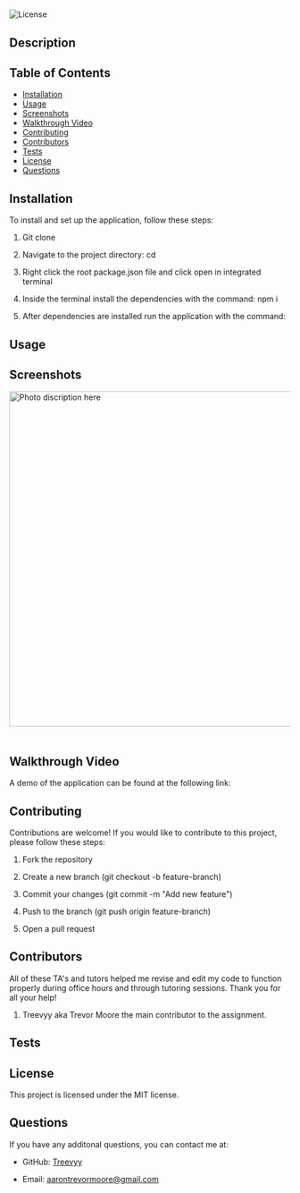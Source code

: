 # 

  ![License](https://img.shields.io/badge/License-MIT-blue.svg)

  ## Description
 

  ## Table of Contents
  - [Installation](#installation)
  - [Usage](#usage)
  - [Screenshots](#screenshots)
  - [Walkthrough Video](#walkthrough-video)
  - [Contributing](#contributing)
  - [Contributors](#contributors)
  - [Tests](#tests)
  - [License](#license)
  - [Questions](#questions)

  ## Installation
  To install and set up the application, follow these steps: 

  1. Git clone 

  2. Navigate to the project directory: cd 

  3. Right click the root package.json file and click open in integrated terminal

  4. Inside the terminal install the dependencies with the command: npm i

  5. After dependencies are installed run the application with the command: 

  ## Usage
  
  ## Screenshots
  
  <img src="drag and click photo here hold shift and drop in-between these quotes" alt="Photo discription here" width="600" style="margin-bottom: 20px;">

  ## Walkthrough Video
  A demo of the application can be found at the following link: 
  
  ## Contributing
  Contributions are welcome! If you would like to contribute to this project, please follow these steps: 

  1. Fork the repository

  2. Create a new branch (git checkout -b feature-branch)

  3. Commit your changes (git commit -m "Add new feature")

  4. Push to the branch (git push origin feature-branch)

  5. Open a pull request

  ## Contributors
  All of these TA's and tutors helped me revise and edit my code to function properly during office hours and through tutoring sessions. Thank you for all your help!

  1. Treevyy aka Trevor Moore the main contributor to the assignment.


  ## Tests
 
  ## License
  
  This project is licensed under the MIT license.

  ## Questions
   If you have any additonal questions, you can contact me at:

  - GitHub: [Treevyy](https://github.com/Treevyy)

  - Email: [aarontrevormoore@gmail.com](mailto:aarontrevormoore@gmail.com)
